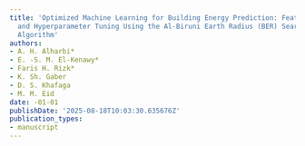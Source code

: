 ```yaml
---
title: 'Optimized Machine Learning for Building Energy Prediction: Feature Selection
  and Hyperparameter Tuning Using the Al-Biruni Earth Radius (BER) Search Optimization
  Algorithm'
authors:
- A. H. Alharbi*
- E. -S. M. El-Kenawy*
- Faris H. Rizk*
- K. Sh. Gaber
- D. S. Khafaga
- M. M. Eid
date: -01-01
publishDate: '2025-08-18T10:03:30.635676Z'
publication_types:
- manuscript
---
```

